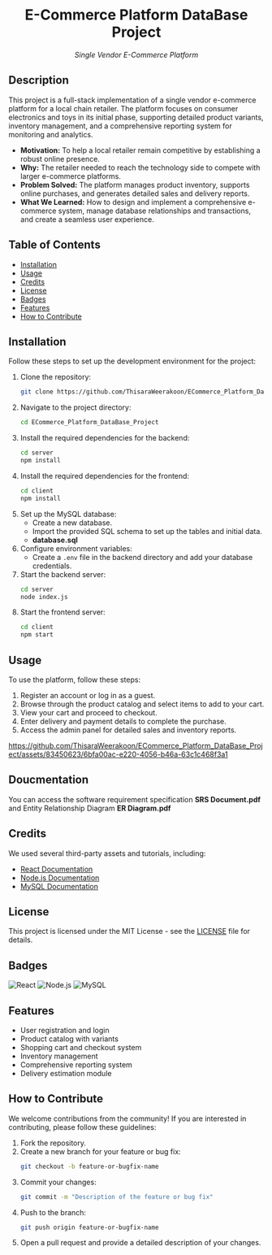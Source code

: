 <h1 align="center">E-Commerce Platform DataBase Project</h1>
<p align="center"><i>Single Vendor E-Commerce Platform </i></p>

## Description

This project is a full-stack implementation of a single vendor e-commerce platform for a local chain retailer. The platform focuses on consumer electronics and toys in its initial phase, supporting detailed product variants, inventory management, and a comprehensive reporting system for monitoring and analytics. 

- **Motivation:** To help a local retailer remain competitive by establishing a robust online presence.
- **Why:** The retailer needed to reach the technology side to compete with larger e-commerce platforms.
- **Problem Solved:** The platform manages product inventory, supports online purchases, and generates detailed sales and delivery reports.
- **What We Learned:** How to design and implement a comprehensive e-commerce system, manage database relationships and transactions, and create a seamless user experience.

## Table of Contents 

- [Installation](#installation)
- [Usage](#usage)
- [Credits](#credits)
- [License](#license)
- [Badges](#badges)
- [Features](#features)
- [How to Contribute](#how-to-contribute)

## Installation

Follow these steps to set up the development environment for the project:

1. Clone the repository:
    ```sh
    git clone https://github.com/ThisaraWeerakoon/ECommerce_Platform_DataBase_Project
    ```
2. Navigate to the project directory:
    ```sh
    cd ECommerce_Platform_DataBase_Project
    ```
3. Install the required dependencies for the backend:
    ```sh
    cd server
    npm install
    ```
4. Install the required dependencies for the frontend:
    ```sh
    cd client
    npm install
    ```
5. Set up the MySQL database:
    - Create a new database.
    - Import the provided SQL schema to set up the tables and initial data.
    - <b>database.sql</b>
6. Configure environment variables:
    - Create a `.env` file in the backend directory and add your database credentials.
7. Start the backend server:
    ```sh
    cd server
    node index.js
    ```
8. Start the frontend server:
    ```sh
    cd client
    npm start
    ```

## Usage

To use the platform, follow these steps:

1. Register an account or log in as a guest.
2. Browse through the product catalog and select items to add to your cart.
3. View your cart and proceed to checkout.
4. Enter delivery and payment details to complete the purchase.
5. Access the admin panel for detailed sales and inventory reports.


https://github.com/ThisaraWeerakoon/ECommerce_Platform_DataBase_Project/assets/83450623/6bfa00ac-e220-4056-b46a-63c1c468f3a1


## Doucmentation
You can access the software requirement specification <b>SRS Document.pdf</b>
and Entity Relationship Diagram <b>ER Diagram.pdf</b>

## Credits

We used several third-party assets and tutorials, including:

- [React Documentation](https://reactjs.org/docs/getting-started.html)
- [Node.js Documentation](https://nodejs.org/en/docs/)
- [MySQL Documentation](https://dev.mysql.com/doc/)

## License

This project is licensed under the MIT License - see the [LICENSE](LICENSE) file for details.

## Badges

![React](https://img.shields.io/badge/React-17.0.2-blue)
![Node.js](https://img.shields.io/badge/Node.js-14.17.0-green)
![MySQL](https://img.shields.io/badge/MySQL-8.0.25-orange)

## Features

- User registration and login
- Product catalog with variants
- Shopping cart and checkout system
- Inventory management
- Comprehensive reporting system
- Delivery estimation module

## How to Contribute

We welcome contributions from the community! If you are interested in contributing, please follow these guidelines:

1. Fork the repository.
2. Create a new branch for your feature or bug fix:
    ```sh
    git checkout -b feature-or-bugfix-name
    ```
3. Commit your changes:
    ```sh
    git commit -m "Description of the feature or bug fix"
    ```
4. Push to the branch:
    ```sh
    git push origin feature-or-bugfix-name
    ```
5. Open a pull request and provide a detailed description of your changes.

